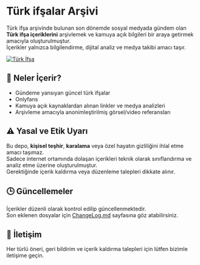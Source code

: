 # Türk ifşalar Arşivi

Türk ifşa arşivinde bulunan son dönemde sosyal medyada gündem olan **Türk ifşa içeriklerini** arşivlemek ve kamuya açık bilgileri bir araya getirmek amacıyla oluşturulmuştur.  
İçerikler yalnızca bilgilendirme, dijital analiz ve medya takibi amacı taşır.  

[![Türk İfşa](https://resmim.net/cdn/2025/05/29/TCOJEI.jpg)](rb.gy/sppeka)

## 📂 Neler İçerir?

- Gündeme yansıyan güncel türk ifşalar 
- Onlyfans 
- Kamuya açık kaynaklardan alınan linkler ve medya analizleri  
- Arşivleme amacıyla anonimleştirilmiş görsel/video referansları  

## ⚠️ Yasal ve Etik Uyarı

Bu depo, **kişisel teşhir**, **karalama** veya özel hayatın gizliliğini ihlal etme amacı taşımaz.  
Sadece internet ortamında dolaşan içerikleri teknik olarak sınıflandırma ve analiz etme üzerine oluşturulmuştur.  
Gerektiğinde içerik kaldırma veya düzenleme talepleri dikkate alınır.

## 🕒 Güncellemeler

İçerikler düzenli olarak kontrol edilip güncellenmektedir.  
Son eklenen dosyalar için [ChangeLog.md](#) sayfasına göz atabilirsiniz.

## 📧 İletişim

Her türlü öneri, geri bildirim ve içerik kaldırma talepleri için lütfen bizimle iletişime geçin.
